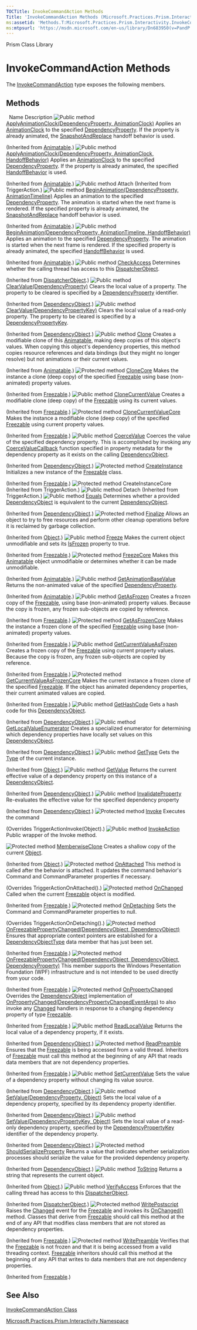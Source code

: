 ```yaml
---
TOCTitle: InvokeCommandAction Methods
Title: 'InvokeCommandAction Methods (Microsoft.Practices.Prism.Interactivity)'
ms:assetid: 'Methods.T:Microsoft.Practices.Prism.Interactivity.InvokeCommandAction'
ms:mtpsurl: 'https://msdn.microsoft.com/en-us/library/Dn683950(v=PandP.50)'
---
```


Prism Class Library

InvokeCommandAction Methods
===========================

The [InvokeCommandAction](https://msdn.microsoft.com/en-us/library/microsoft.practices.prism.interactivity.invokecommandaction(v=pandp.50)) type exposes the following members.

Methods
-------

<span id="methodTableToggle"></span>
 
Name
Description
![](https://msdn.microsoft.com/en-us/Dn683950.pubmethod(en-us,PandP.50).gif "Public method")
[ApplyAnimationClock(DependencyProperty, AnimationClock)](http://msdn.microsoft.com/en-us/library/ms590752)
Applies an [AnimationClock](http://msdn.microsoft.com/en-us/library/ms618394) to the specified [DependencyProperty](http://msdn.microsoft.com/en-us/library/ms589318). If the property is already animated, the [SnapshotAndReplace](http://msdn.microsoft.com/en-us/library/ms596029) handoff behavior is used.

(Inherited from [Animatable](http://msdn.microsoft.com/en-us/library/ms618388).)
![](https://msdn.microsoft.com/en-us/Dn683950.pubmethod(en-us,PandP.50).gif "Public method")
[ApplyAnimationClock(DependencyProperty, AnimationClock, HandoffBehavior)](http://msdn.microsoft.com/en-us/library/ms590755)
Applies an [AnimationClock](http://msdn.microsoft.com/en-us/library/ms618394) to the specified [DependencyProperty](http://msdn.microsoft.com/en-us/library/ms589318). If the property is already animated, the specified [HandoffBehavior](http://msdn.microsoft.com/en-us/library/ms596029) is used.

(Inherited from [Animatable](http://msdn.microsoft.com/en-us/library/ms618388).)
![](https://msdn.microsoft.com/en-us/Dn683950.pubmethod(en-us,PandP.50).gif "Public method")
Attach
(Inherited from TriggerAction.)
![](https://msdn.microsoft.com/en-us/Dn683950.pubmethod(en-us,PandP.50).gif "Public method")
[BeginAnimation(DependencyProperty, AnimationTimeline)](http://msdn.microsoft.com/en-us/library/ms590761)
Applies an animation to the specified [DependencyProperty](http://msdn.microsoft.com/en-us/library/ms589318). The animation is started when the next frame is rendered. If the specified property is already animated, the [SnapshotAndReplace](http://msdn.microsoft.com/en-us/library/ms596029) handoff behavior is used.

(Inherited from [Animatable](http://msdn.microsoft.com/en-us/library/ms618388).)
![](https://msdn.microsoft.com/en-us/Dn683950.pubmethod(en-us,PandP.50).gif "Public method")
[BeginAnimation(DependencyProperty, AnimationTimeline, HandoffBehavior)](http://msdn.microsoft.com/en-us/library/ms590757)
Applies an animation to the specified [DependencyProperty](http://msdn.microsoft.com/en-us/library/ms589318). The animation is started when the next frame is rendered. If the specified property is already animated, the specified [HandoffBehavior](http://msdn.microsoft.com/en-us/library/ms596029) is used.

(Inherited from [Animatable](http://msdn.microsoft.com/en-us/library/ms618388).)
![](https://msdn.microsoft.com/en-us/Dn683950.pubmethod(en-us,PandP.50).gif "Public method")
[CheckAccess](http://msdn.microsoft.com/en-us/library/ms591167)
Determines whether the calling thread has access to this [DispatcherObject](http://msdn.microsoft.com/en-us/library/ms615925).

(Inherited from [DispatcherObject](http://msdn.microsoft.com/en-us/library/ms615925).)
![](https://msdn.microsoft.com/en-us/Dn683950.pubmethod(en-us,PandP.50).gif "Public method")
[ClearValue(DependencyProperty)](http://msdn.microsoft.com/en-us/library/ms597464)
Clears the local value of a property. The property to be cleared is specified by a [DependencyProperty](http://msdn.microsoft.com/en-us/library/ms589318) identifier.

(Inherited from [DependencyObject](http://msdn.microsoft.com/en-us/library/ms589309).)
![](https://msdn.microsoft.com/en-us/Dn683950.pubmethod(en-us,PandP.50).gif "Public method")
[ClearValue(DependencyPropertyKey)](http://msdn.microsoft.com/en-us/library/ms597465)
Clears the local value of a read-only property. The property to be cleared is specified by a [DependencyPropertyKey](http://msdn.microsoft.com/en-us/library/ms602348).

(Inherited from [DependencyObject](http://msdn.microsoft.com/en-us/library/ms589309).)
![](https://msdn.microsoft.com/en-us/Dn683950.pubmethod(en-us,PandP.50).gif "Public method")
[Clone](http://msdn.microsoft.com/en-us/library/ms590765)
Creates a modifiable clone of this [Animatable](http://msdn.microsoft.com/en-us/library/ms618388), making deep copies of this object's values. When copying this object's dependency properties, this method copies resource references and data bindings (but they might no longer resolve) but not animations or their current values.

(Inherited from [Animatable](http://msdn.microsoft.com/en-us/library/ms618388).)
![](https://msdn.microsoft.com/en-us/Dn683950.protmethod(en-us,PandP.50).gif "Protected method")
[CloneCore](http://msdn.microsoft.com/en-us/library/ms557724)
Makes the instance a clone (deep copy) of the specified [Freezable](http://msdn.microsoft.com/en-us/library/ms602734) using base (non-animated) property values.

(Inherited from [Freezable](http://msdn.microsoft.com/en-us/library/ms602734).)
![](https://msdn.microsoft.com/en-us/Dn683950.pubmethod(en-us,PandP.50).gif "Public method")
[CloneCurrentValue](http://msdn.microsoft.com/en-us/library/ms557727)
Creates a modifiable clone (deep copy) of the [Freezable](http://msdn.microsoft.com/en-us/library/ms602734) using its current values.

(Inherited from [Freezable](http://msdn.microsoft.com/en-us/library/ms602734).)
![](https://msdn.microsoft.com/en-us/Dn683950.protmethod(en-us,PandP.50).gif "Protected method")
[CloneCurrentValueCore](http://msdn.microsoft.com/en-us/library/ms557729)
Makes the instance a modifiable clone (deep copy) of the specified [Freezable](http://msdn.microsoft.com/en-us/library/ms602734) using current property values.

(Inherited from [Freezable](http://msdn.microsoft.com/en-us/library/ms602734).)
![](https://msdn.microsoft.com/en-us/Dn683950.pubmethod(en-us,PandP.50).gif "Public method")
[CoerceValue](http://msdn.microsoft.com/en-us/library/ms597466)
Coerces the value of the specified dependency property. This is accomplished by invoking any [CoerceValueCallback](http://msdn.microsoft.com/en-us/library/ms589135) function specified in property metadata for the dependency property as it exists on the calling [DependencyObject](http://msdn.microsoft.com/en-us/library/ms589309).

(Inherited from [DependencyObject](http://msdn.microsoft.com/en-us/library/ms589309).)
![](https://msdn.microsoft.com/en-us/Dn683950.protmethod(en-us,PandP.50).gif "Protected method")
[CreateInstance](http://msdn.microsoft.com/en-us/library/ms557732)
Initializes a new instance of the [Freezable](http://msdn.microsoft.com/en-us/library/ms602734) class.

(Inherited from [Freezable](http://msdn.microsoft.com/en-us/library/ms602734).)
![](https://msdn.microsoft.com/en-us/Dn683950.protmethod(en-us,PandP.50).gif "Protected method")
CreateInstanceCore
(Inherited from TriggerAction.)
![](https://msdn.microsoft.com/en-us/Dn683950.pubmethod(en-us,PandP.50).gif "Public method")
Detach
(Inherited from TriggerAction.)
![](https://msdn.microsoft.com/en-us/Dn683950.pubmethod(en-us,PandP.50).gif "Public method")
[Equals](http://msdn.microsoft.com/en-us/library/aa345743)
Determines whether a provided [DependencyObject](http://msdn.microsoft.com/en-us/library/ms589309) is equivalent to the current [DependencyObject](http://msdn.microsoft.com/en-us/library/ms589309).

(Inherited from [DependencyObject](http://msdn.microsoft.com/en-us/library/ms589309).)
![](https://msdn.microsoft.com/en-us/Dn683950.protmethod(en-us,PandP.50).gif "Protected method")
[Finalize](http://msdn.microsoft.com/en-us/library/4k87zsw7)
Allows an object to try to free resources and perform other cleanup operations before it is reclaimed by garbage collection.

(Inherited from [Object](http://msdn.microsoft.com/en-us/library/e5kfa45b).)
![](https://msdn.microsoft.com/en-us/Dn683950.pubmethod(en-us,PandP.50).gif "Public method")
[Freeze](http://msdn.microsoft.com/en-us/library/ms557735)
Makes the current object unmodifiable and sets its [IsFrozen](http://msdn.microsoft.com/en-us/library/ms600924) property to true.

(Inherited from [Freezable](http://msdn.microsoft.com/en-us/library/ms602734).)
![](https://msdn.microsoft.com/en-us/Dn683950.protmethod(en-us,PandP.50).gif "Protected method")
[FreezeCore](http://msdn.microsoft.com/en-us/library/ms590769)
Makes this [Animatable](http://msdn.microsoft.com/en-us/library/ms618388) object unmodifiable or determines whether it can be made unmodifiable.

(Inherited from [Animatable](http://msdn.microsoft.com/en-us/library/ms618388).)
![](https://msdn.microsoft.com/en-us/Dn683950.pubmethod(en-us,PandP.50).gif "Public method")
[GetAnimationBaseValue](http://msdn.microsoft.com/en-us/library/ms590770)
Returns the non-animated value of the specified [DependencyProperty](http://msdn.microsoft.com/en-us/library/ms589318).

(Inherited from [Animatable](http://msdn.microsoft.com/en-us/library/ms618388).)
![](https://msdn.microsoft.com/en-us/Dn683950.pubmethod(en-us,PandP.50).gif "Public method")
[GetAsFrozen](http://msdn.microsoft.com/en-us/library/ms557740)
Creates a frozen copy of the [Freezable](http://msdn.microsoft.com/en-us/library/ms602734), using base (non-animated) property values. Because the copy is frozen, any frozen sub-objects are copied by reference.

(Inherited from [Freezable](http://msdn.microsoft.com/en-us/library/ms602734).)
![](https://msdn.microsoft.com/en-us/Dn683950.protmethod(en-us,PandP.50).gif "Protected method")
[GetAsFrozenCore](http://msdn.microsoft.com/en-us/library/ms557742)
Makes the instance a frozen clone of the specified [Freezable](http://msdn.microsoft.com/en-us/library/ms602734) using base (non-animated) property values.

(Inherited from [Freezable](http://msdn.microsoft.com/en-us/library/ms602734).)
![](https://msdn.microsoft.com/en-us/Dn683950.pubmethod(en-us,PandP.50).gif "Public method")
[GetCurrentValueAsFrozen](http://msdn.microsoft.com/en-us/library/ms557743)
Creates a frozen copy of the [Freezable](http://msdn.microsoft.com/en-us/library/ms602734) using current property values. Because the copy is frozen, any frozen sub-objects are copied by reference.

(Inherited from [Freezable](http://msdn.microsoft.com/en-us/library/ms602734).)
![](https://msdn.microsoft.com/en-us/Dn683950.protmethod(en-us,PandP.50).gif "Protected method")
[GetCurrentValueAsFrozenCore](http://msdn.microsoft.com/en-us/library/ms557745)
Makes the current instance a frozen clone of the specified [Freezable](http://msdn.microsoft.com/en-us/library/ms602734). If the object has animated dependency properties, their current animated values are copied.

(Inherited from [Freezable](http://msdn.microsoft.com/en-us/library/ms602734).)
![](https://msdn.microsoft.com/en-us/Dn683950.pubmethod(en-us,PandP.50).gif "Public method")
[GetHashCode](http://msdn.microsoft.com/en-us/library/aa345744)
Gets a hash code for this [DependencyObject](http://msdn.microsoft.com/en-us/library/ms589309).

(Inherited from [DependencyObject](http://msdn.microsoft.com/en-us/library/ms589309).)
![](https://msdn.microsoft.com/en-us/Dn683950.pubmethod(en-us,PandP.50).gif "Public method")
[GetLocalValueEnumerator](http://msdn.microsoft.com/en-us/library/ms597467)
Creates a specialized enumerator for determining which dependency properties have locally set values on this [DependencyObject](http://msdn.microsoft.com/en-us/library/ms589309).

(Inherited from [DependencyObject](http://msdn.microsoft.com/en-us/library/ms589309).)
![](https://msdn.microsoft.com/en-us/Dn683950.pubmethod(en-us,PandP.50).gif "Public method")
[GetType](http://msdn.microsoft.com/en-us/library/dfwy45w9)
Gets the [Type](http://msdn.microsoft.com/en-us/library/42892f65) of the current instance.

(Inherited from [Object](http://msdn.microsoft.com/en-us/library/e5kfa45b).)
![](https://msdn.microsoft.com/en-us/Dn683950.pubmethod(en-us,PandP.50).gif "Public method")
[GetValue](http://msdn.microsoft.com/en-us/library/ms597469)
Returns the current effective value of a dependency property on this instance of a [DependencyObject](http://msdn.microsoft.com/en-us/library/ms589309).

(Inherited from [DependencyObject](http://msdn.microsoft.com/en-us/library/ms589309).)
![](https://msdn.microsoft.com/en-us/Dn683950.pubmethod(en-us,PandP.50).gif "Public method")
[InvalidateProperty](http://msdn.microsoft.com/en-us/library/ms597470)
Re-evaluates the effective value for the specified dependency property

(Inherited from [DependencyObject](http://msdn.microsoft.com/en-us/library/ms589309).)
![](https://msdn.microsoft.com/en-us/Dn683950.protmethod(en-us,PandP.50).gif "Protected method")
[Invoke](https://msdn.microsoft.com/en-us/library/microsoft.practices.prism.interactivity.invokecommandaction.invoke(v=pandp.50))
Executes the command

(Overrides TriggerActionInvoke(Object).)
![](https://msdn.microsoft.com/en-us/Dn683950.pubmethod(en-us,PandP.50).gif "Public method")
[InvokeAction](https://msdn.microsoft.com/en-us/library/microsoft.practices.prism.interactivity.invokecommandaction.invokeaction(v=pandp.50))
Public wrapper of the Invoke method.

![](https://msdn.microsoft.com/en-us/Dn683950.protmethod(en-us,PandP.50).gif "Protected method")
[MemberwiseClone](http://msdn.microsoft.com/en-us/library/57ctke0a)
Creates a shallow copy of the current [Object](http://msdn.microsoft.com/en-us/library/e5kfa45b).

(Inherited from [Object](http://msdn.microsoft.com/en-us/library/e5kfa45b).)
![](https://msdn.microsoft.com/en-us/Dn683950.protmethod(en-us,PandP.50).gif "Protected method")
[OnAttached](https://msdn.microsoft.com/en-us/library/microsoft.practices.prism.interactivity.invokecommandaction.onattached(v=pandp.50))
This method is called after the behavior is attached. It updates the command behavior's Command and CommandParameter properties if necessary.

(Overrides TriggerActionOnAttached().)
![](https://msdn.microsoft.com/en-us/Dn683950.protmethod(en-us,PandP.50).gif "Protected method")
[OnChanged](http://msdn.microsoft.com/en-us/library/ms557749)
Called when the current [Freezable](http://msdn.microsoft.com/en-us/library/ms602734) object is modified.

(Inherited from [Freezable](http://msdn.microsoft.com/en-us/library/ms602734).)
![](https://msdn.microsoft.com/en-us/Dn683950.protmethod(en-us,PandP.50).gif "Protected method")
[OnDetaching](https://msdn.microsoft.com/en-us/library/microsoft.practices.prism.interactivity.invokecommandaction.ondetaching(v=pandp.50))
Sets the Command and CommandParameter properties to null.

(Overrides TriggerActionOnDetaching().)
![](https://msdn.microsoft.com/en-us/Dn683950.protmethod(en-us,PandP.50).gif "Protected method")
[OnFreezablePropertyChanged(DependencyObject, DependencyObject)](http://msdn.microsoft.com/en-us/library/aa345824)
Ensures that appropriate context pointers are established for a [DependencyObjectType](http://msdn.microsoft.com/en-us/library/ms589310) data member that has just been set.

(Inherited from [Freezable](http://msdn.microsoft.com/en-us/library/ms602734).)
![](https://msdn.microsoft.com/en-us/Dn683950.protmethod(en-us,PandP.50).gif "Protected method")
[OnFreezablePropertyChanged(DependencyObject, DependencyObject, DependencyProperty)](http://msdn.microsoft.com/en-us/library/aa345825)
This member supports the Windows Presentation Foundation (WPF) infrastructure and is not intended to be used directly from your code.

(Inherited from [Freezable](http://msdn.microsoft.com/en-us/library/ms602734).)
![](https://msdn.microsoft.com/en-us/Dn683950.protmethod(en-us,PandP.50).gif "Protected method")
[OnPropertyChanged](http://msdn.microsoft.com/en-us/library/ms557754)
Overrides the [DependencyObject](http://msdn.microsoft.com/en-us/library/ms589309) implementation of [OnPropertyChanged(DependencyPropertyChangedEventArgs)](http://msdn.microsoft.com/en-us/library/ms597471) to also invoke any [Changed](http://msdn.microsoft.com/en-us/library/ms596566) handlers in response to a changing dependency property of type [Freezable](http://msdn.microsoft.com/en-us/library/ms602734).

(Inherited from [Freezable](http://msdn.microsoft.com/en-us/library/ms602734).)
![](https://msdn.microsoft.com/en-us/Dn683950.pubmethod(en-us,PandP.50).gif "Public method")
[ReadLocalValue](http://msdn.microsoft.com/en-us/library/ms597472)
Returns the local value of a dependency property, if it exists.

(Inherited from [DependencyObject](http://msdn.microsoft.com/en-us/library/ms589309).)
![](https://msdn.microsoft.com/en-us/Dn683950.protmethod(en-us,PandP.50).gif "Protected method")
[ReadPreamble](http://msdn.microsoft.com/en-us/library/ms557756)
Ensures that the [Freezable](http://msdn.microsoft.com/en-us/library/ms602734) is being accessed from a valid thread. Inheritors of [Freezable](http://msdn.microsoft.com/en-us/library/ms602734) must call this method at the beginning of any API that reads data members that are not dependency properties.

(Inherited from [Freezable](http://msdn.microsoft.com/en-us/library/ms602734).)
![](https://msdn.microsoft.com/en-us/Dn683950.pubmethod(en-us,PandP.50).gif "Public method")
[SetCurrentValue](http://msdn.microsoft.com/en-us/library/dd549644)
Sets the value of a dependency property without changing its value source.

(Inherited from [DependencyObject](http://msdn.microsoft.com/en-us/library/ms589309).)
![](https://msdn.microsoft.com/en-us/Dn683950.pubmethod(en-us,PandP.50).gif "Public method")
[SetValue(DependencyProperty, Object)](http://msdn.microsoft.com/en-us/library/ms597473)
Sets the local value of a dependency property, specified by its dependency property identifier.

(Inherited from [DependencyObject](http://msdn.microsoft.com/en-us/library/ms589309).)
![](https://msdn.microsoft.com/en-us/Dn683950.pubmethod(en-us,PandP.50).gif "Public method")
[SetValue(DependencyPropertyKey, Object)](http://msdn.microsoft.com/en-us/library/ms597474)
Sets the local value of a read-only dependency property, specified by the [DependencyPropertyKey](http://msdn.microsoft.com/en-us/library/ms602348) identifier of the dependency property.

(Inherited from [DependencyObject](http://msdn.microsoft.com/en-us/library/ms589309).)
![](https://msdn.microsoft.com/en-us/Dn683950.protmethod(en-us,PandP.50).gif "Protected method")
[ShouldSerializeProperty](http://msdn.microsoft.com/en-us/library/ms597475)
Returns a value that indicates whether serialization processes should serialize the value for the provided dependency property.

(Inherited from [DependencyObject](http://msdn.microsoft.com/en-us/library/ms589309).)
![](https://msdn.microsoft.com/en-us/Dn683950.pubmethod(en-us,PandP.50).gif "Public method")
[ToString](http://msdn.microsoft.com/en-us/library/7bxwbwt2)
Returns a string that represents the current object.

(Inherited from [Object](http://msdn.microsoft.com/en-us/library/e5kfa45b).)
![](https://msdn.microsoft.com/en-us/Dn683950.pubmethod(en-us,PandP.50).gif "Public method")
[VerifyAccess](http://msdn.microsoft.com/en-us/library/ms591169)
Enforces that the calling thread has access to this [DispatcherObject](http://msdn.microsoft.com/en-us/library/ms615925).

(Inherited from [DispatcherObject](http://msdn.microsoft.com/en-us/library/ms615925).)
![](https://msdn.microsoft.com/en-us/Dn683950.protmethod(en-us,PandP.50).gif "Protected method")
[WritePostscript](http://msdn.microsoft.com/en-us/library/ms557762)
Raises the [Changed](http://msdn.microsoft.com/en-us/library/ms596566) event for the [Freezable](http://msdn.microsoft.com/en-us/library/ms602734) and invokes its [OnChanged()](http://msdn.microsoft.com/en-us/library/ms557749) method. Classes that derive from [Freezable](http://msdn.microsoft.com/en-us/library/ms602734) should call this method at the end of any API that modifies class members that are not stored as dependency properties.

(Inherited from [Freezable](http://msdn.microsoft.com/en-us/library/ms602734).)
![](https://msdn.microsoft.com/en-us/Dn683950.protmethod(en-us,PandP.50).gif "Protected method")
[WritePreamble](http://msdn.microsoft.com/en-us/library/ms557763)
Verifies that the [Freezable](http://msdn.microsoft.com/en-us/library/ms602734) is not frozen and that it is being accessed from a valid threading context. [Freezable](http://msdn.microsoft.com/en-us/library/ms602734) inheritors should call this method at the beginning of any API that writes to data members that are not dependency properties.

(Inherited from [Freezable](http://msdn.microsoft.com/en-us/library/ms602734).)

See Also
--------


[InvokeCommandAction Class](https://msdn.microsoft.com/en-us/library/microsoft.practices.prism.interactivity.invokecommandaction(v=pandp.50))

[Microsoft.Practices.Prism.Interactivity Namespace](https://msdn.microsoft.com/en-us/library/microsoft.practices.prism.interactivity(v=pandp.50))
